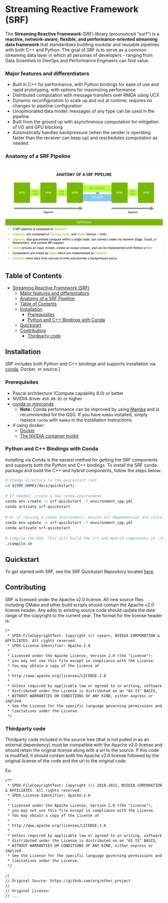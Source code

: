 # Streaming Reactive Framework (SRF)

The **Streaming Reactive Framework** (SRF) library (proununced "surf") is a **reactive, network-aware, flexible, and performance-oriented streaming data framework** that standardizes building modular and reusable pipelines with both C++ and Python​. The goal of SRF is to serve as a common streaming data layer in which all personas of developers - ranging from Data Scientists to DevOps and Performance Engineers can find value.

### Major features and differentiators
 - Built in C++ for performance, with Python bindings for ease of use and rapid prototyping, with options for maximizing performance
 - Distributed computation with message transfers over RMDA using UCX
 - Dynamic reconfiguration to scale up and out at runtime​; requires no changes to pipeline configuration
 - Unopinionated data model: messages of any type can be used in the pipeline
 - Built from the ground up with asynchronous computation for mitigation of I/O and GPU blocking
 - Automatically handles backpressure (when the sender is operating faster than the receiver can keep up) and reschedules computation as needed

### Anatomy of a SRF Pipeline

![SRF Pipeline](docs/imgs/srf_pipeline.png)


## Table of Contents
- [Streaming Reactive Framework (SRF)](#streaming-reactive-framework-srf)
    - [Major features and differentiators](#major-features-and-differentiators)
    - [Anatomy of a SRF Pipeline](#anatomy-of-a-srf-pipeline)
  - [Table of Contents](#table-of-contents)
  - [Installation](#installation)
    - [Prerequisites](#prerequisites)
    - [Python and C++ Bindings with Conda](#python-and-c-bindings-with-conda)
  - [Quickstart](#quickstart)
  - [Contributing](#contributing)
    - [Thirdparty code](#thirdparty-code)


## Installation
SRF includes both Python and C++ bindings and supports installation via [conda](https://docs.conda.io/en/latest/), Docker, or source.]

### Prerequisites

- Pascal architecture (Compute capability 6.0) or better
- NVIDIA driver `450.80.02` or higher
- [conda or miniconda](https://conda.io/projects/conda/en/latest/user-guide/install/linux.html)
  - **Note:** Conda performance can be improved by using [Mamba](https://github.com/mamba-org/mamba) and is recommended for the QSG. If you have `mamba` installed, simply replace `conda`  with `mamba` in the installation instructions.
- if using docker:
  - [Docker](https://docs.docker.com/get-docker/)
  - [The NVIDIA container toolkit](https://docs.nvidia.com/datacenter/cloud-native/container-toolkit/install-guide.html#docker)

### Python and C++ Bindings with Conda
Installing via Conda is the easiest method for getting the SRF components and supports both the Python and C++ bindings. To install the SRF conda package and build the C++ and hybrid components, follow the steps below:

```bash
# Change directory to the quickstart root
cd ${SRF_HOME}/docs/quickstart/

# If needed, create a new conda environment
conda env create -n srf-quickstart -f environment_cpp.yml
conda activate srf-quickstart

# Or if reusing a conda environment, ensure all dependencies are installed
conda env update -n srf-quickstart -f environment_cpp.yml
conda activate srf-quickstart

# Compile the QSG. This will build the C++ and Hybrid components in ./build. And install the Python and Hybrid libraries
./compile.sh
```

## Quickstart

To get started with SRF, see the SRF Quickstart Repository located [here](/docs/quickstart/README.md).

## Contributing
SRF is licensed under the Apache v2.0 license. All new source files including CMake and other build scripts should contain the Apache v2.0 license header. Any edits to existing source code should update the date range of the copyright to the current year. The format for the license header is:

```
/*
 * SPDX-FileCopyrightText: Copyright (c) <year>, NVIDIA CORPORATION & AFFILIATES. All rights reserved.
 * SPDX-License-Identifier: Apache-2.0
 *
 * Licensed under the Apache License, Version 2.0 (the "License");
 * you may not use this file except in compliance with the License.
 * You may obtain a copy of the License at
 *
 * http://www.apache.org/licenses/LICENSE-2.0
 *
 * Unless required by applicable law or agreed to in writing, software
 * distributed under the License is distributed on an "AS IS" BASIS,
 * WITHOUT WARRANTIES OR CONDITIONS OF ANY KIND, either express or implied.
 * See the License for the specific language governing permissions and
 * limitations under the License.
 */
 ```

### Thirdparty code
Thirdparty code included in the source tree (that is not pulled in as an external dependency) must be compatible with the Apache v2.0 license and should retain the original license along with a url to the source. If this code is modified, it should contain both the Apache v2.0 license followed by the original license of the code and the url to the original code.

Ex:
```
/**
 * SPDX-FileCopyrightText: Copyright (c) 2018-2021, NVIDIA CORPORATION & AFFILIATES. All rights reserved.
 * SPDX-License-Identifier: Apache-2.0
 *
 * Licensed under the Apache License, Version 2.0 (the "License");
 * you may not use this file except in compliance with the License.
 * You may obtain a copy of the License at
 *
 * http://www.apache.org/licenses/LICENSE-2.0
 *
 * Unless required by applicable law or agreed to in writing, software
 * distributed under the License is distributed on an "AS IS" BASIS,
 * WITHOUT WARRANTIES OR CONDITIONS OF ANY KIND, either express or implied.
 * See the License for the specific language governing permissions and
 * limitations under the License.
 */

//
// Original Source: https://github.com/org/other_project
//
// Original License:
// ...
```
